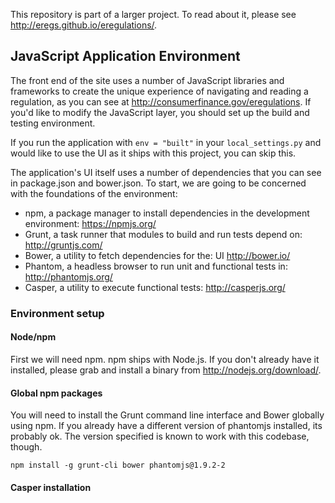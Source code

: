 This repository is part of a larger project. To read about it, please see http://eregs.github.io/eregulations/.

## JavaScript Application Environment
The front end of the site uses a number of JavaScript libraries and frameworks to create the unique experience of navigating and reading a regulation, as you can see at http://consumerfinance.gov/eregulations. If you'd like to modify the JavaScript layer, you should set up the build and testing environment.

If you run the application with ```env = "built"``` in your ```local_settings.py``` and would like to use the UI as it ships with this project, you can skip this.

The application's UI itself uses a number of dependencies that you can see in package.json and bower.json. To start, we are going to be concerned with the foundations of the environment:

- npm, a package manager to install dependencies in the development environment: https://npmjs.org/
- Grunt, a task runner that modules to build and run tests depend on: http://gruntjs.com/
- Bower, a utility to fetch dependencies for the: UI http://bower.io/
- Phantom, a headless browser to run unit and functional tests in: http://phantomjs.org/
- Casper, a utility to execute functional tests: http://casperjs.org/

### Environment setup
#### Node/npm
First we will need npm. npm ships with Node.js. If you don't already have it installed, please grab and install a binary from http://nodejs.org/download/.

#### Global npm packages
You will need to install the Grunt command line interface and Bower globally using npm. 
If you already have a different version of phantomjs installed, its probably ok. The version specified is known to work with this codebase, though.
```
npm install -g grunt-cli bower phantomjs@1.9.2-2
```

#### Casper installation

